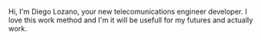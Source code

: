 Hi, I'm Diego Lozano, your new telecomunications engineer developer. I love this work method and I'm it will be usefull for my futures and actually work.
